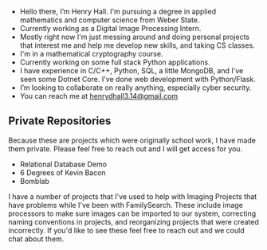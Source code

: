 - Hello there, I’m Henry Hall. I'm pursuing a degree in applied mathematics and computer science from Weber State.
- Currently working as a Digital Image Processing Intern.
- Mostly right now I'm just messing around and doing personal projects that interest me and help me develop new skills, and taking CS classes.
- I'm in a mathematical cryptography course.
- Currently working on some full stack Python applications. 
- I have experience in C/C++, Python, SQL, a little MongoDB, and I've seen some Dotnet Core. I've done web development with Python/Flask.
- I’m looking to collaborate on really anything, especially cyber security.
- You can reach me at henrydhall3.14@gmail.com

## Private Repositories
Because these are projects which were originally school work, I have made them private. Please feel free to reach out and I will get access for you.
- Relational Database Demo
- 6 Degrees of Kevin Bacon
- Bomblab

I have a number of projects that I've used to help with Imaging Projects that have problems while I've been with FamilySearch. These include image processors to make sure images can be imported to our system, correcting naming conventions in projects, and reorganizing projects that were created incorrectly. If you'd like to see these feel free to reach out and we could chat about them.
